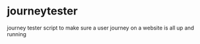 journeytester
=============

journey tester script to make sure a user journey on a website is all up and running
